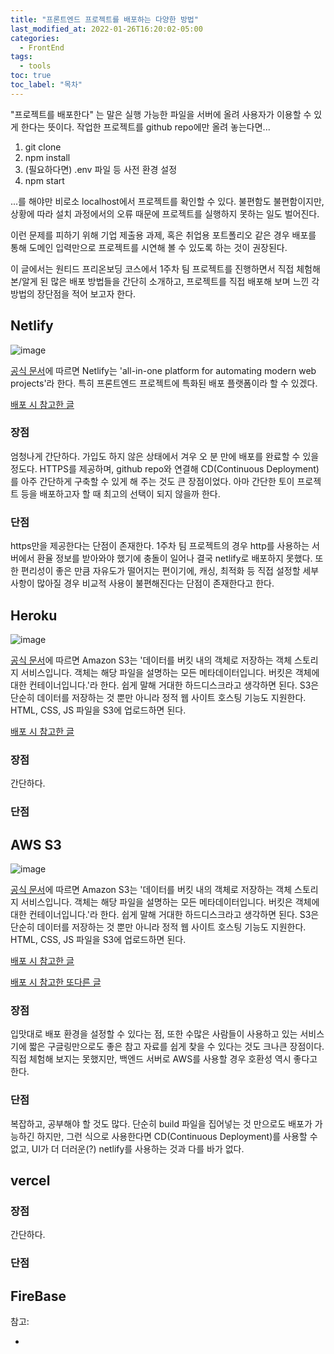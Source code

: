 ```yaml
---
title: "프론트엔드 프로젝트를 배포하는 다양한 방법"
last_modified_at: 2022-01-26T16:20:02-05:00
categories:
  - FrontEnd
tags:
  - tools
toc: true
toc_label: "목차"
---
```


"프로젝트를 배포한다" 는 말은 실행 가능한 파일을 서버에 올려 사용자가 이용할 수 있게 한다는 뜻이다. 작업한 프로젝트를 github repo에만 올려 놓는다면...

1. git clone
2. npm install
3. (필요하다면) .env 파일 등 사전 환경 설정
4. npm start

...를 해야만 비로소 localhost에서 프로젝트를 확인할 수 있다. 불편함도 불편함이지만, 상황에 따라 설치 과정에서의 오류 때문에 프로젝트를 실행하지 못하는 일도 벌어진다.

이런 문제를 피하기 위해 기업 제출용 과제, 혹은 취업용 포트폴리오 같은 경우 배포를 통해 도메인 입력만으로 프로젝트를 시연해 볼 수 있도록 하는 것이 권장된다.

이 글에서는 원티드 프리온보딩 코스에서 1주차 팀 프로젝트를 진행하면서 직접 체험해 본/알게 된 많은 배포 방법들을 간단히 소개하고, 프로젝트를 직접 배포해 보며 느낀 각 방법의 장단점을 적어 보고자 한다.

## Netlify

![image](https://user-images.githubusercontent.com/28294925/151162541-1913dc7e-c87e-4788-95be-4d7c0e41c366.png)

[공식 문서](https://docs.netlify.com/?_ga=2.190880040.307425302.1643130209-2120768386.1641539853)에 따르면 Netlify는 'all-in-one platform for automating modern web projects'라 한다. 특히 프론트엔드 프로젝트에 특화된 배포 플랫폼이라 할 수 있겠다.

[배포 시 참고한 글](https://jojoldu.tistory.com/546)

### 장점

엄청나게 간단하다. 가입도 하지 않은 상태에서 겨우 오 분 만에 배포를 완료할 수 있을 정도다. HTTPS를 제공하며, github repo와 연결해 CD(Continuous Deployment)를 아주 간단하게 구축할 수 있게 해 주는 것도 큰 장점이었다. 아마 간단한 토이 프로젝트 등을 배포하고자 할 때 최고의 선택이 되지 않을까 한다.

### 단점

https만을 제공한다는 단점이 존재한다. 1주차 팀 프로젝트의 경우 http를 사용하는 서버에서 환율 정보를 받아와야 했기에 충돌이 일어나 결국 netlify로 배포하지 못했다.
또한 편리성이 좋은 만큼 자유도가 떨어지는 편이기에, 캐싱, 최적화 등 직접 설정할 세부사항이 많아질 경우 비교적 사용이 불편해진다는 단점이 존재한다고 한다.

## Heroku

![image](https://user-images.githubusercontent.com/28294925/151168558-8bba161f-4ce0-4bd1-8970-f1d92c618bdd.png)

[공식 문서](https://docs.aws.amazon.com/ko_kr/AmazonS3/latest/userguide/Welcome.html)에 따르면 Amazon S3는 '데이터를 버킷 내의 객체로 저장하는 객체 스토리지 서비스입니다. 객체는 해당 파일을 설명하는 모든 메타데이터입니다. 버킷은 객체에 대한 컨테이너입니다.'라 한다. 쉽게 말해 거대한 하드디스크라고 생각하면 된다. S3은 단순히 데이터를 저장하는 것 뿐만 아니라 정적 웹 사이트 호스팅 기능도 지원한다. HTML, CSS, JS 파일을 S3에 업로드하면 된다.

[배포 시 참고한 글](https://blog.heroku.com/deploying-react-with-zero-configuration)

### 장점

간단하다.

### 단점

## AWS S3

![image](https://user-images.githubusercontent.com/28294925/151168558-8bba161f-4ce0-4bd1-8970-f1d92c618bdd.png)

[공식 문서](https://docs.aws.amazon.com/ko_kr/AmazonS3/latest/userguide/Welcome.html)에 따르면 Amazon S3는 '데이터를 버킷 내의 객체로 저장하는 객체 스토리지 서비스입니다. 객체는 해당 파일을 설명하는 모든 메타데이터입니다. 버킷은 객체에 대한 컨테이너입니다.'라 한다. 쉽게 말해 거대한 하드디스크라고 생각하면 된다. S3은 단순히 데이터를 저장하는 것 뿐만 아니라 정적 웹 사이트 호스팅 기능도 지원한다. HTML, CSS, JS 파일을 S3에 업로드하면 된다.

[배포 시 참고한 글](https://42place.innovationacademy.kr/archives/9784)

[배포 시 참고한 또다른 글](https://iborymagic.tistory.com/95)

### 장점

입맛대로 배포 환경을 설정할 수 있다는 점, 또한 수많은 사람들이 사용하고 있는 서비스기에 짧은 구글링만으로도 좋은 참고 자료를 쉽게 찾을 수 있다는 것도 크나큰 장점이다. 직접 체험해 보지는 못했지만, 백엔드 서버로 AWS를 사용할 경우 호환성 역시 좋다고 한다.

### 단점

복잡하고, 공부해야 할 것도 많다. 단순히 build 파일을 집어넣는 것 만으로도 배포가 가능하긴 하지만, 그런 식으로 사용한다면 CD(Continuous Deployment)를 사용할 수 없고, UI가 더 더러운(?) netlify를 사용하는 것과 다를 바가 없다.

## vercel

### 장점

간단하다.

### 단점

## FireBase

참고:

-
